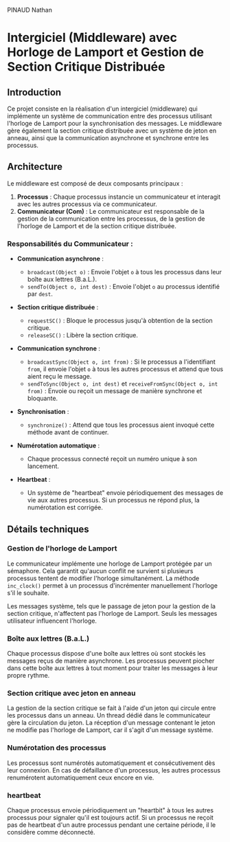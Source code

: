 PINAUD Nathan

# Intergiciel (Middleware) avec Horloge de Lamport et Gestion de Section Critique Distribuée

## Introduction

Ce projet consiste en la réalisation d'un intergiciel (middleware) qui implémente un système de communication entre des processus utilisant l'horloge de Lamport pour la synchronisation des messages. Le middleware gère également la section critique distribuée avec un système de jeton en anneau, ainsi que la communication asynchrone et synchrone entre les processus.

## Architecture

Le middleware est composé de deux composants principaux :

1. **Processus** : Chaque processus instancie un communicateur et interagit avec les autres processus via ce communicateur.
2. **Communicateur (Com)** : Le communicateur est responsable de la gestion de la communication entre les processus, de la gestion de l'horloge de Lamport et de la section critique distribuée.

### Responsabilités du Communicateur :

- **Communication asynchrone** :

  - `broadcast(Object o)` : Envoie l'objet `o` à tous les processus dans leur boîte aux lettres (B.a.L.).
  - `sendTo(Object o, int dest)` : Envoie l'objet `o` au processus identifié par `dest`.

- **Section critique distribuée** :

  - `requestSC()` : Bloque le processus jusqu'à obtention de la section critique.
  - `releaseSC()` : Libère la section critique.

- **Communication synchrone** :

  - `broadcastSync(Object o, int from)` : Si le processus a l'identifiant `from`, il envoie l'objet `o` à tous les autres processus et attend que tous aient reçu le message.
  - `sendToSync(Object o, int dest)` et `receiveFromSync(Object o, int from)` : Envoie ou reçoit un message de manière synchrone et bloquante.

- **Synchronisation** :

  - `synchronize()` : Attend que tous les processus aient invoqué cette méthode avant de continuer.

- **Numérotation automatique** :
  - Chaque processus connecté reçoit un numéro unique à son lancement.
- **Heartbeat** :
  - Un système de "heartbeat" envoie périodiquement des messages de vie aux autres processus. Si un processus ne répond plus, la numérotation est corrigée.

## Détails techniques

### Gestion de l'horloge de Lamport

Le communicateur implémente une horloge de Lamport protégée par un sémaphore. Cela garantit qu'aucun conflit ne survient si plusieurs processus tentent de modifier l'horloge simultanément. La méthode `inc_clock()` permet à un processus d'incrémenter manuellement l'horloge s'il le souhaite.

Les messages système, tels que le passage de jeton pour la gestion de la section critique, n'affectent pas l'horloge de Lamport. Seuls les messages utilisateur influencent l'horloge.

### Boîte aux lettres (B.a.L.)

Chaque processus dispose d'une boîte aux lettres où sont stockés les messages reçus de manière asynchrone. Les processus peuvent piocher dans cette boîte aux lettres à tout moment pour traiter les messages à leur propre rythme.

### Section critique avec jeton en anneau

La gestion de la section critique se fait à l'aide d'un jeton qui circule entre les processus dans un anneau. Un thread dédié dans le communicateur gère la circulation du jeton. La réception d'un message contenant le jeton ne modifie pas l'horloge de Lamport, car il s'agit d'un message système.

### Numérotation des processus

Les processus sont numérotés automatiquement et consécutivement dès leur connexion. En cas de défaillance d'un processus, les autres processus renumérotent automatiquement ceux encore en vie.

### heartbeat

Chaque processus envoie périodiquement un "heartbit" à tous les autres processus pour signaler qu'il est toujours actif. Si un processus ne reçoit pas de heartbeat d'un autre processus pendant une certaine période, il le considère comme déconnecté.
